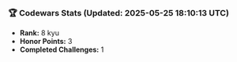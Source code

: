 ### 🏆 Codewars Stats (Updated: 2025-05-25 18:10:13 UTC)

- **Rank:** 8 kyu
- **Honor Points:** 3
- **Completed Challenges:** 1
